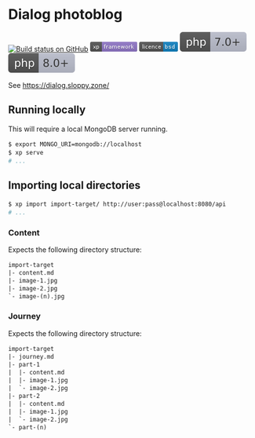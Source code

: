 # Dialog photoblog

[![Build status on GitHub](https://github.com/thekid/dialog/workflows/Tests/badge.svg)](https://github.com/thekid/dialog/actions)
[![Uses XP Framework](https://raw.githubusercontent.com/xp-framework/web/master/static/xp-framework-badge.png)](https://github.com/xp-framework/core)
[![BSD Licence](https://raw.githubusercontent.com/xp-framework/web/master/static/licence-bsd.png)](https://github.com/xp-framework/core/blob/master/LICENCE.md)
[![Requires PHP 7.0+](https://raw.githubusercontent.com/xp-framework/web/master/static/php-7_0plus.svg)](http://php.net/)
[![Supports PHP 8.0+](https://raw.githubusercontent.com/xp-framework/web/master/static/php-8_0plus.svg)](http://php.net/)

See https://dialog.sloppy.zone/

## Running locally

This will require a local MongoDB server running.

```bash
$ export MONGO_URI=mongodb://localhost
$ xp serve
# ...
````

## Importing local directories

```bash
$ xp import import-target/ http://user:pass@localhost:8080/api
# ...
```

### Content

Expects the following directory structure:

```
import-target
|- content.md
|- image-1.jpg
|- image-2.jpg
`- image-(n).jpg
```

### Journey

Expects the following directory structure:

```
import-target
|- journey.md
|- part-1
|  |- content.md
|  |- image-1.jpg
|  `- image-2.jpg
|- part-2
|  |- content.md
|  |- image-1.jpg
|  `- image-2.jpg
`- part-(n)
```